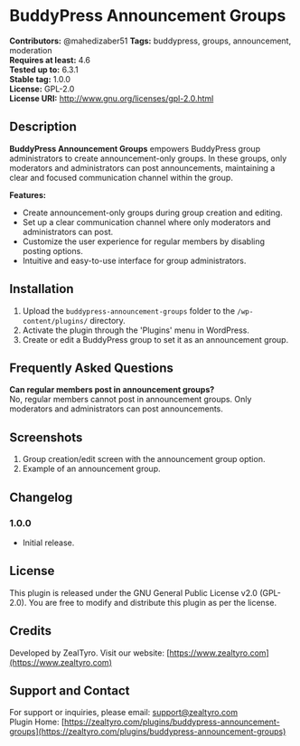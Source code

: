 # BuddyPress Announcement Groups

**Contributors:** @mahedizaber51
**Tags:** buddypress, groups, announcement, moderation  
**Requires at least:** 4.6  
**Tested up to:** 6.3.1  
**Stable tag:** 1.0.0  
**License:** GPL-2.0  
**License URI:** http://www.gnu.org/licenses/gpl-2.0.html

## Description

**BuddyPress Announcement Groups** empowers BuddyPress group administrators to create announcement-only groups. In these groups, only moderators and administrators can post announcements, maintaining a clear and focused communication channel within the group.

**Features:**

- Create announcement-only groups during group creation and editing.
- Set up a clear communication channel where only moderators and administrators can post.
- Customize the user experience for regular members by disabling posting options.
- Intuitive and easy-to-use interface for group administrators.

## Installation

1. Upload the `buddypress-announcement-groups` folder to the `/wp-content/plugins/` directory.
2. Activate the plugin through the 'Plugins' menu in WordPress.
3. Create or edit a BuddyPress group to set it as an announcement group.

## Frequently Asked Questions

**Can regular members post in announcement groups?**  
No, regular members cannot post in announcement groups. Only moderators and administrators can post announcements.

## Screenshots

1. Group creation/edit screen with the announcement group option.
2. Example of an announcement group.

## Changelog

### 1.0.0

- Initial release.

## License

This plugin is released under the GNU General Public License v2.0 (GPL-2.0). You are free to modify and distribute this plugin as per the license.

## Credits

Developed by ZealTyro. Visit our website: [https://www.zealtyro.com](https://www.zealtyro.com)

## Support and Contact

For support or inquiries, please email: [support@zealtyro.com](mailto:support@zealtyro.com)  
Plugin Home: [https://zealtyro.com/plugins/buddypress-announcement-groups](https://zealtyro.com/plugins/buddypress-announcement-groups)
